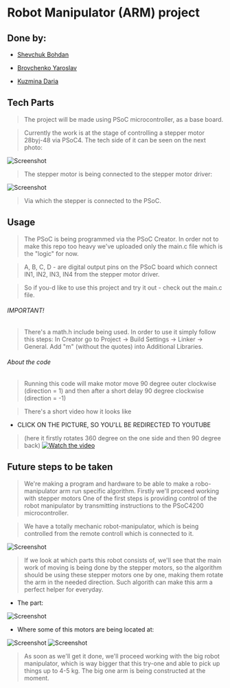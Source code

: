 # Robot Manipulator (ARM) project

## Done by:
* [Shevchuk Bohdan](https://github.com/shevdan)
 
* [Brovchenko Yaroslav](https://github.com/firstgenius)

* [Kuzmina Daria](https://github.com/ivddorrka)

## Tech Parts

> The project will be made using PSoC microcontroller, as a base board. 

> Currently the work is at the stage of controlling a stepper motor 28byj-48 via PSoC4. The tech side of it can be seen on the next photo: 

![Screenshot](img/system.jpg)

> The stepper motor is being connected to the stepper motor driver:

![Screenshot](img/for_stepper.jpg)

> Via which the stepper is connected to the PSoC. 

## Usage

> The PSoC is being programmed via the PSoC Creator. In order not to make this repo too heavy we've uploaded only the main.c file which is the "logic" for now. 

> A, B, C, D - are digital output pins on the PSoC board which connect IN1, IN2, IN3, IN4 from the stepper motor driver.

> So if you-d like to use this project and try it out - check out the main.c file.

###### IMPORTANT!

> There's a math.h include being used. In order to use it simply follow this steps: 
> In Creator go to Project -> Build Settings -> Linker -> General. Add "m" (without the quotes) into Additional Libraries.

###### About the code 

> Running this code will make motor move 90 degree outer clockwise (direction = 1) and then after a short delay 90 degree clockwise (direction = -1)

> There's a short video how it looks like 
* CLICK ON THE PICTURE, SO YOU'LL BE REDIRECTED TO YOUTUBE 
> (here it firstly rotates 360 degree on the one side and then 90 degree back)
[![Watch the video](img/system.jpg)](https://www.youtube.com/watch?v=qU8eceOCC08)


## Future steps to be taken 

> We're making a program and hardware to be able to make a robo-manipulator arm run specific algorithm. Firstly we'll proceed working with stepper motors 
> One of the first steps is providing control of the robot manipulator by transmitting instructions to the PSoC4200 microcontroller.

> We have a totally mechanic robot-manipulator, which is being controlled from the remote controll which is connected to it.

![Screenshot](img/full_size.jpg)

> If we look at which parts this robot consists of, we'll see that the main work of moving is being done by the stepper motors, so the algorithm should be using these stepper motors one by one, making them rotate the arm in the needed direction. Such algorith can make this arm a perfect helper for everyday. 

* The part:

![Screenshot](img/parts.jpg)

* Where some of this motors are being located at:

![Screenshot](img/blocks.jpg)
![Screenshot](img/arm_upper.jpg)

> As soon as we'll get it done, we'll proceed working with the big robot manipulator, which is way bigger that this try-one and able to pick up things up to 4-5 kg. The big one arm is being constructed at the moment. 

